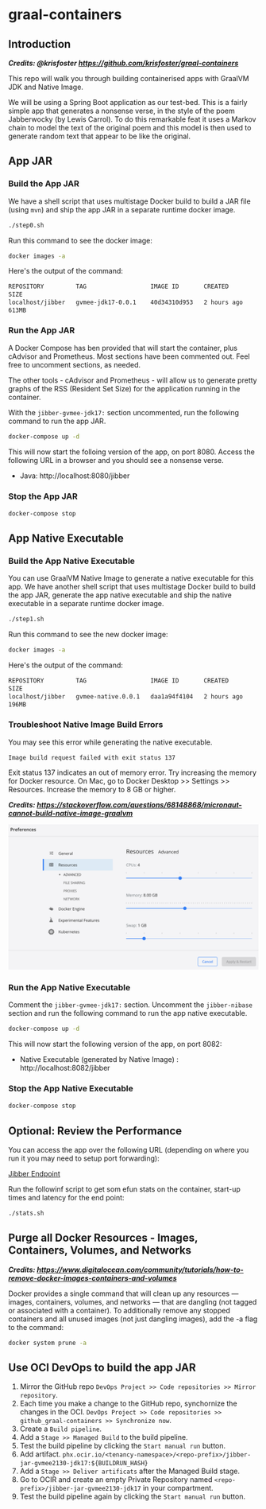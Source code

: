 # graal-containers

## Introduction

***Credits: @krisfoster https://github.com/krisfoster/graal-containers***

This repo will walk you through building containerised apps with GraalVM JDK and Native Image.

We will be using a Spring Boot application as our test-bed. This is a fairly simple app that
generates a nonsense verse, in the style of the poem Jabberwocky (by Lewis Carrol). To do this remarkable
feat it uses a Markov chain to model the text of the original poem and this model is then used to generate random text that appear to be like the original.

## App JAR

### Build the App JAR

We have a shell script that uses multistage Docker build to build a JAR file (using `mvn`) and ship the app JAR in a separate runtime docker image.

```bash
./step0.sh
```

Run this command to see the docker image:

```bash
docker images -a
```
Here's the output of the command:
```
REPOSITORY         TAG                  IMAGE ID       CREATED       SIZE
localhost/jibber   gvmee-jdk17-0.0.1    40d34310d953   2 hours ago   613MB
```

### Run the App JAR

A Docker Compose has ben provided that will start the container, plus cAdvisor and Prometheus. Most sections have been commented out. Feel free to uncomment sections, as needed.

The other tools - cAdvisor and Prometheus - will allow us to generate pretty graphs of the RSS (Resident Set Size) for the application running in the container.

With the `jibber-gvmee-jdk17:` section uncommented, run the following command to run the app JAR.

```bash
docker-compose up -d
```

This will now start the folloing version of the app, on port 8080. Access the following URL in a browser and you should see a nonsense verse. 

* Java: http://localhost:8080/jibber

### Stop the App JAR

```bash
docker-compose stop
```

## App Native Executable

### Build the App Native Executable

You can use GraalVM Native Image to generate a native executable for this app. We have another shell script that uses multistage Docker build to build the app JAR, generate the app native executable and  ship the native executable in a separate runtime docker image.

```bash
./step1.sh
```

Run this command to see the new docker image:

```bash
docker images -a
```
Here's the output of the command:
```
REPOSITORY         TAG                  IMAGE ID       CREATED       SIZE
localhost/jibber   gvmee-native.0.0.1   daa1a94f4104   2 hours ago   196MB
```

### Troubleshoot Native Image Build Errors

You may see this error while generating the native executable.

```
Image build request failed with exit status 137
```

Exit status 137 indicates an out of memory error. Try increasing the memory for Docker resource. On Mac, go to Docker Desktop >> Settings >> Resources. Increase the memory to 8 GB or higher.

***Credits: https://stackoverflow.com/questions/68148868/micronaut-cannot-build-native-image-graalvm***

![Docker Memory Settings](images/docker-memory-settings.png)


### Run the App Native Executable

Comment the `jibber-gvmee-jdk17:` section. Uncomment the `jibber-nibase` section and run the following command to run the app native executable.

```bash
docker-compose up -d
```

This will now start the following version of the app, on port 8082:

* Native Executable (generated by Native Image) : http://localhost:8082/jibber

### Stop the App Native Executable

```bash
docker-compose stop
```


## Optional: Review the Performance

You can access the app over the following URL (depending on where you run it you may need to setup port forwarding):

[Jibber Endpoint](http://localhost:8081/jibber)

Run the followinf script to get som efun stats on the container, start-up times and latency for the end point:

```bash
./stats.sh
```


## Purge all Docker Resources - Images, Containers, Volumes, and Networks

***Credits: https://www.digitalocean.com/community/tutorials/how-to-remove-docker-images-containers-and-volumes***

Docker provides a single command that will clean up any resources — images, containers, volumes, and networks — that are dangling (not tagged or associated with a container). To additionally remove any stopped containers and all unused images (not just dangling images), add the -a flag to the command:

```bash
docker system prune -a
```

## Use OCI DevOps to build the app JAR

1. Mirror the GitHub repo `DevOps Project >> Code repositories >> Mirror repository`.
2. Each time you make a change to the GitHub repo, synchornize the changes in the OCI. `DevOps Project >> Code repositories >> github_graal-containers >> Synchronize now`.
3. Create a `Build pipeline`.
4. Add a `Stage >> Managed Build` to the build pipeline.
5. Test the build pipeline by clicking the `Start manual run` button.
6. Add artifact. `phx.ocir.io/<tenancy-namespace>/<repo-prefix>/jibber-jar-gvmee2130-jdk17:${BUILDRUN_HASH}`
7. Add a `Stage >> Deliver artificats` after the Managed Build stage.
8. Go to OCIR and create an empty Private Repository named `<repo-prefix>/jibber-jar-gvmee2130-jdk17` in your compartment.
9. Test the build pipeline again by clicking the `Start manual run` button. 

